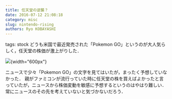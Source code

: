 ```yaml
---
title: 任天堂の逆襲？
date: 2016-07-12 21:08:18
category: misc
slug: nintendo-rising
authors: Ryo KOBAYASHI
---
```


tags: stock
どうも米国で最近発売された「Pokemon
GO」というのが大人気らしく，任天堂の株価が激上がりした．

![](https://c1.staticflickr.com/9/8877/28234968986_96edfbb840_o.png){width="600px"}

ニュースで少々「Pokemon
GO」の文字を見てはいたが，まったく予想していなかった．
親がファミコンが流行っていた時に任天堂の株を買えばよかったと言っていたが，ニュースから株価変動を敏感に予想するというのはやはり難しい．
常にニュースのその先を考えていないと気づかないだろう．
